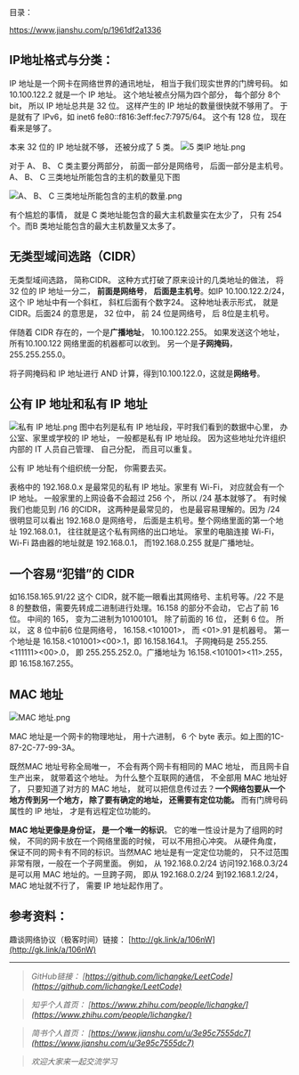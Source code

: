 目录： 

https://www.jianshu.com/p/1961df2a1336

## IP地址格式与分类：
IP 地址是一个网卡在网络世界的通讯地址， 相当于我们现实世界的门牌号码。 如10.100.122.2 就是一个 IP 地址。 这个地址被点分隔为四个部分， 每个部分 8个 bit， 所以 IP 地址总共是 32 位。 这样产生的 IP 地址的数量很快就不够用了。 于是就有了 IPv6，如 inet6 fe80::f816:3eff:fec7:7975/64。 这个有 128 位， 现在看来是够了。

本来 32 位的 IP 地址就不够， 还被分成了 5 类。 
![ 5 类IP 地址.png](https://upload-images.jianshu.io/upload_images/16846478-03d240918bf4697d.png?imageMogr2/auto-orient/strip%7CimageView2/2/w/1240)

对于 A、 B、 C 类主要分两部分， 前面一部分是网络号， 后面一部分是主机号。 A、 B、 C 三类地址所能包含的主机的数量见下图

![ A、 B、 C 三类地址所能包含的主机的数量.png](https://upload-images.jianshu.io/upload_images/16846478-5e881b04b3ae3a50.png?imageMogr2/auto-orient/strip%7CimageView2/2/w/1240)

有个尴尬的事情， 就是 C 类地址能包含的最大主机数量实在太少了， 只有 254 个。而B 类地址能包含的最大主机数量又太多了。 

## 无类型域间选路（CIDR）

无类型域间选路， 简称CIDR。 这种方式打破了原来设计的几类地址的做法， 将 32 位的 IP 地址一分二， **前面是网络号**， **后面是主机号**。如IP 10.100.122.2/24，这个 IP 地址中有一个斜杠， 斜杠后面有个数字24。 这种地址表示形式， 就是 CIDR。后面24 的意思是， 32 位中， 前 24 位是网络号， 后 8位是主机号。

伴随着 CIDR 存在的，一个是**广播地址**， 10.100.122.255。 如果发送这个地址， 所有10.100.122 网络里面的机器都可以收到。 另一个是**子网掩码**， 255.255.255.0。

将子网掩码和 IP 地址进行 AND 计算，得到10.100.122.0，这就是**网络号**。 

## 公有 IP 地址和私有 IP 地址

![私有 IP 地址.png](https://upload-images.jianshu.io/upload_images/16846478-a6666070b5388970.png?imageMogr2/auto-orient/strip%7CimageView2/2/w/1240)
图中右列是私有 IP 地址段，平时我们看到的数据中心里， 办公室、家里或学校的 IP 地址， 一般都是私有 IP 地址段。 因为这些地址允许组织内部的 IT 人员自己管理、 自己分配， 而且可以重复。 

公有 IP 地址有个组织统一分配， 你需要去买。 

表格中的 192.168.0.x 是最常见的私有 IP 地址。家里有 Wi-Fi， 对应就会有一个 IP 地址。 一般家里的上网设备不会超过 256 个， 所以 /24 基本就够了。 有时候我们也能见到 /16 的CIDR， 这两种是最常见的， 也是最容易理解的。因为 /24 很明显可以看出 192.168.0 是网络号， 后面是主机号。整个网络里面的第一个地址 192.168.0.1， 往往就是这个私有网络的出口地址。 家里的电脑连接 Wi-Fi， Wi-Fi 路由器的地址就是 192.168.0.1， 而192.168.0.255 就是广播地址。

## 一个容易“犯错”的 CIDR

如16.158.165.91/22 这个 CIDR，就不能一眼看出其网络号、主机号等。/22 不是 8 的整数倍，需要先转成二进制进行处理。16.158 的部分不会动， 它占了前 16位。 中间的 165， 变为二进制为​10100101​。 除了前面的 16 位， 还剩 6 位。 所以， 这 8 位中前6 位是网络号， 16.158.<101001>， 而 <01>.91 是机器号。
第一个地址是  16.158.<101001><00>.1，即 16.158.164.1。 子网掩码是 255.255.<111111><00>.0， 即 255.255.252.0。广播地址为 16.158.<101001><11>.255， 即 16.158.167.255。

## MAC 地址

![MAC 地址.png](https://upload-images.jianshu.io/upload_images/16846478-239882edbf6c2827.png?imageMogr2/auto-orient/strip%7CimageView2/2/w/1240)

MAC 地址是一个网卡的物理地址， 用十六进制， 6 个 byte 表示。如上图的1C-87-2C-77-99-3A。

既然MAC 地址号称全局唯一， 不会有两个网卡有相同的 MAC 地址， 而且网卡自生产出来， 就带着这个地址。 为什么整个互联网的通信， 不全部用 MAC 地址好了， 只要知道了对方的 MAC 地址， 就可以把信息传过去？**一个网络包要从一个地方传到另一个地方， 除了要有确定的地址， 还需要有定位功能。** ⽽有门牌号码属性的 IP 地址， 才是有远程定位功能的。

**MAC 地址更像是身份证， 是一个唯一的标识**。 它的唯一性设计是为了组网的时候， 不同的网卡放在一个网络里面的时候， 可以不用担心冲突。 从硬件角度， 保证不同的网卡有不同的标识。当然MAC 地址是有一定定位功能的， 只不过范围非常有限，一般在一个子网里面。 例如， 从 192.168.0.2/24 访问192.168.0.3/24 是可以用 MAC 地址的。一旦跨子网， 即从 192.168.0.2/24 到192.168.1.2/24， MAC 地址就不行了， 需要 IP 地址起作用了。



## 参考资料：

趣谈网络协议（极客时间）链接：
[http://gk.link/a/106nW](http://gk.link/a/106nW)

----
>*GitHub链接：*
>*[https://github.com/lichangke/LeetCode](https://github.com/lichangke/LeetCode)*

>*知乎个人首页：*
>*[https://www.zhihu.com/people/lichangke/](https://www.zhihu.com/people/lichangke/)*

>*简书个人首页：*
>*[https://www.jianshu.com/u/3e95c7555dc7](https://www.jianshu.com/u/3e95c7555dc7)*

>*欢迎大家来一起交流学习*
